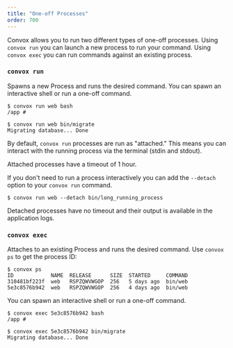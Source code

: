 ```yaml
---
title: "One-off Processes"
order: 700
---
```


Convox allows you to run two different types of one-off processes. Using `convox run` you can launch a new process to run your command. Using `convox exec` you can run commands against an existing process.

### `convox run`

Spawns a new Process and runs the desired command. You can spawn an interactive shell or run a one-off command.

```
$ convox run web bash
/app #
```

```
$ convox run web bin/migrate
Migrating database... Done
```

By default, `convox run` processes are run as "attached." This means you can interact with the running process via the terminal (stdin and stdout).

<div class="block-callout block-show-callout type-warning" markdown="1">
  Attached processes have a timeout of 1 hour.
</div>

If you don't need to run a process interactively you can add the `--detach` option to your `convox run` command.

```
$ convox run web --detach bin/long_running_process
```

Detached processes have no timeout and their output is available in the application logs.

### `convox exec`

Attaches to an existing Process and runs the desired command. Use `convox ps` to get the process ID:

```
$ convox ps
ID            NAME  RELEASE      SIZE  STARTED     COMMAND
310481bf223f  web   RSPZQWVWGOP  256   5 days ago  bin/web
5e3c8576b942  web   RSPZQWVWGOP  256   4 days ago  bin/web
```
You can spawn an interactive shell or run a one-off command.

```
$ convox exec 5e3c8576b942 bash
/app #
```

```
$ convox exec 5e3c8576b942 bin/migrate
Migrating database... Done
```
